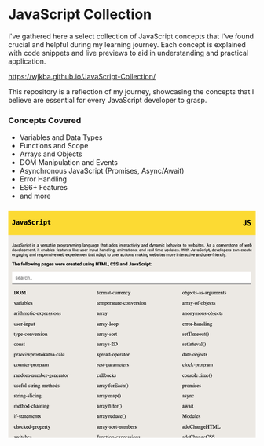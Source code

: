 # JavaScript Collection
I've gathered here a select collection of JavaScript concepts that I've found crucial and helpful during my learning journey. Each concept is explained with code snippets and live previews to aid in understanding and practical application.

https://wjkba.github.io/JavaScript-Collection/

This repository is a reflection of my journey, showcasing the concepts that I believe are essential for every JavaScript developer to grasp.

### Concepts Covered
- Variables and Data Types
- Functions and Scope
- Arrays and Objects
- DOM Manipulation and Events
- Asynchronous JavaScript (Promises, Async/Await)
- Error Handling
- ES6+ Features
- and more

### 

![preview](/preview.png)
